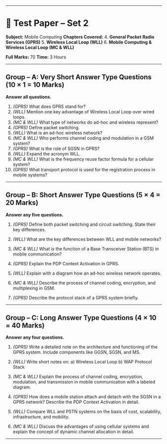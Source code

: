 
---

# 📘 Test Paper – Set 2

**Subject:** Mobile Computing
**Chapters Covered:**
4\. **General Packet Radio Services (GPRS)**
5\. **Wireless Local Loop (WLL)**
6\. **Mobile Computing & Wireless Local Loop (MC & WLL)**

**Full Marks:** 70
**Time:** 3 Hours

---

## **Group – A: Very Short Answer Type Questions (10 × 1 = 10 Marks)**

**Answer all questions.**

1. *(GPRS)*
   What does GPRS stand for?
2. *(WLL)*
   Mention one key advantage of Wireless Local Loop over wired loops.
3. *(MC & WLL)*
   What type of networks do ad-hoc and wireless represent?
4. *(GPRS)*
   Define packet switching.
5. *(WLL)*
   What is an ad-hoc wireless network?
6. *(MC & WLL)*
   Who performs channel coding and modulation in a GSM system?
7. *(GPRS)*
   What is the role of SGSN in GPRS?
8. *(WLL)*
   Expand the acronym WLL.
9. *(MC & WLL)*
   What is the frequency reuse factor formula for a cellular system?
10. *(GPRS)*
    What transport protocol is used for the registration process in mobile systems?

---

## **Group – B: Short Answer Type Questions (5 × 4 = 20 Marks)**

**Answer any five questions.**

1. *(GPRS)*
   Define both packet switching and circuit switching. State their key differences.

2. *(WLL)*
   What are the key differences between WLL and mobile networks?

3. *(MC & WLL)*
   What is the function of a Base Transceiver Station (BTS) in mobile communication?

4. *(GPRS)*
   Explain the PDP Context Activation in GPRS.

5. *(WLL)*
   Explain with a diagram how an ad-hoc wireless network operates.

6. *(MC & WLL)*
   Describe the process of channel coding, encryption, and multiplexing in GSM.

7. *(GPRS)*
   Describe the protocol stack of a GPRS system briefly.

---

## **Group – C: Long Answer Type Questions (4 × 10 = 40 Marks)**

**Answer any four questions.**

1. *(GPRS)*
   Write a detailed note on the architecture and functioning of the GPRS system. Include components like GGSN, SGSN, and MS.

2. *(WLL)*
   Write short notes on:
   a) Wireless Local Loop
   b) WAP Protocol Stack

3. *(MC & WLL)*
   Explain the process of channel coding, encryption, modulation, and transmission in mobile communication with a labeled diagram.

4. *(GPRS)*
   How does a mobile station attach and detach with the SGSN in a GPRS network? Describe the PDP Context Activation in detail.

5. *(WLL)*
   Compare WLL and PSTN systems on the basis of cost, scalability, infrastructure, and mobility.

6. *(MC & WLL)*
   Discuss the advantages of using cellular systems and explain the concept of dynamic channel allocation in detail.

---

